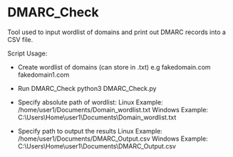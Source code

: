 # DMARC_Check
Tool used to input wordlist of domains and print out DMARC records into a CSV file.

Script Usage:
- Create wordlist of domains (can store in .txt)
e.g fakedomain.com
    fakedomain1.com
  
- Run DMARC_Check
python3 DMARC_Check.py

- Specify absolute path of wordlist:
Linux Example: /home/user1/Documents/Domain_wordlist.txt
Windows Example: C:\Users\Home\user1\Documents\Domain_wordlist.txt

- Specify path to output the results
Linux Example: /home/user1/Documents/DMARC_Output.csv
Windows Example: C:\Users\Home\user1\Documents\DMARC_Output.csv

